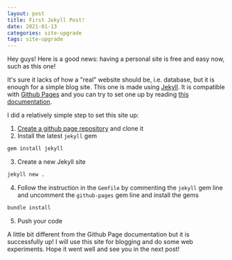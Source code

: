 ```yaml
---
layout: post
title: First Jekyll Post!
date: 2021-01-13
categories: site-upgrade
tags: site-upgrade
---
```


Hey guys! Here is a good news: having a personal site is free and easy now, such as this one!

It's sure it lacks of how a "real" website should be, i.e. database, but it is enough for a simple blog site. This one is made using [Jekyll][jekyll_site]. It is compatible with [Github Pages][github_page] and you can try to set one up by reading [this documentation][github_page_jekyll].

I did a relatively simple step to set this site up:

1. [Create a github page repository][github_page_setup] and clone it
2. Install the latest `jekyll` gem
```bash
gem install jekyll
```
3. Create a new Jekyll site
```bash
jekyll new .
```
4. Follow the instruction in the `Gemfile` by commenting the `jekyll` gem line and uncomment the `github-pages` gem line and install the gems
```bash
bundle install
```
5. Push your code

A little bit different from the Github Page documentation but it is successfully up! I will use this site for blogging and do some web experiments. Hope it went well and see you in the next post!

[github_page]: https://pages.github.com/
[github_page_jekyll]: https://docs.github.com/en/free-pro-team@latest/github/working-with-github-pages/setting-up-a-github-pages-site-with-jekyll
[github_page_setup]: https://docs.github.com/en/free-pro-team@latest/github/working-with-github-pages/creating-a-github-pages-site
[jekyll_site]: https://jekyllrb.com/
